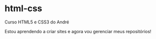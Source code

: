 # html-css
 Curso HTML5 e CSS3 do André

 Estou aprendendo a criar sites e agora vou gerenciar meus repositórios!
